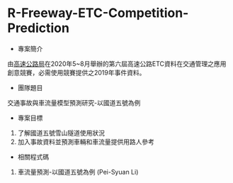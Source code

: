 # R-Freeway-ETC-Competition-Prediction

* 專案簡介

由[高速公路局](https://www.freeway.gov.tw/Publish.aspx?cnid=2865)在2020年5~8月舉辦的第六屆高速公路ETC資料在交通管理之應用創意競賽，必需使用競賽提供之2019年事件資料。

* 團隊題目

交通事故與車流量模型預測研究-以國道五號為例

* 專案目標

1. 了解國道五號雪山隧道使用狀況
2. 加入事故資料並預測車輛和車流量提供用路人參考


* 相關程式碼
1. 車流量預測-以國道五號為例 (Pei-Syuan Li)
